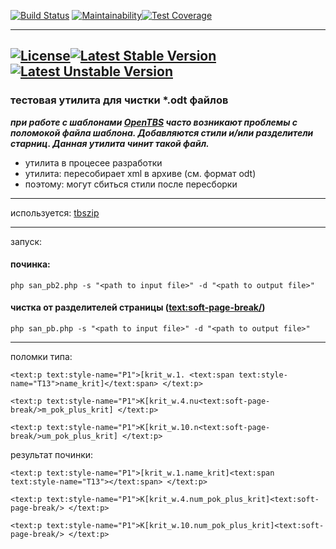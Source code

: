 [![Build Status](https://travis-ci.org/BlackChaose/odt_utills.svg?branch=master)](https://travis-ci.org/BlackChaose/odt_utills) [![Maintainability](https://api.codeclimate.com/v1/badges/73655cfbb82b71146b14/maintainability)](https://codeclimate.com/github/BlackChaose/odt_utills/maintainability)[![Test Coverage](https://api.codeclimate.com/v1/badges/73655cfbb82b71146b14/test_coverage)](https://codeclimate.com/github/BlackChaose/odt_utills/test_coverage)

---

[![License](https://poser.pugx.org/nikita_kalitin/odt_utills/license)](https://packagist.org/packages/nikita_kalitin/odt_utills)[![Latest Stable Version](https://poser.pugx.org/nikita_kalitin/odt_utills/v/stable)](https://packagist.org/packages/nikita_kalitin/odt_utills)[![Latest Unstable Version](https://poser.pugx.org/nikita_kalitin/odt_utills/v/unstable)](https://packagist.org/packages/nikita_kalitin/odt_utills)
---
### тестовая утилита для чистки *.odt файлов ###
***при работе с шаблонами [OpenTBS](https://github.com/Skrol29/opentbs) часто возникают проблемы с поломокой файла шаблона. Добавляются стили и/или разделители старниц. Данная утилита чинит такой файл.***

* утилита в процесее разработки
* утилита: пересобирает xml в архиве (см. формат odt) 
* поэтому: могут сбиться стили после пересборки

---

используется: [tbszip](https://github.com/Skrol29/tbszip)

---
запуск: 

#### починка:

`php san_pb2.php -s "<path to input file>" -d "<path to output file>"`

#### чистка от разделителей страницы (<text:soft-page-break/>)

`php san_pb.php -s "<path to input file>" -d "<path to output file>"`

---

поломки типа:

`<text:p text:style-name="P1">[krit_w.1.
        <text:span text:style-name="T13">name_krit]</text:span>
</text:p>`

`<text:p text:style-name="P1">К[krit_w.4.nu<text:soft-page-break/>m_pok_plus_krit]
</text:p>`

 `<text:p text:style-name="P1">К[krit_w.10.n<text:soft-page-break/>um_pok_plus_krit]
 </text:p>`
 
 результат починки:

`<text:p text:style-name="P1">[krit_w.1.name_krit]<text:span text:style-name="T13"></text:span>
</text:p>`

`<text:p text:style-name="P1">К[krit_w.4.num_pok_plus_krit]<text:soft-page-break/>
</text:p>`

 `<text:p text:style-name="P1">К[krit_w.10.num_pok_plus_krit]<text:soft-page-break/>
 </text:p>`
